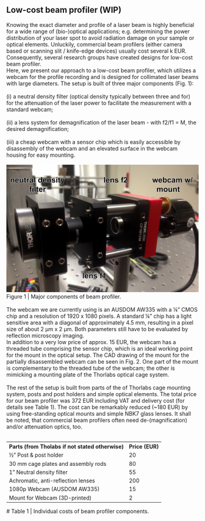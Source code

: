 ## Low-cost beam profiler (WIP)

Knowing the exact diameter and profile of a laser beam is highly beneficial for a wide range of (bio-)optical applications; e.g. determining the power distribution of your laser spot to avoid radiation damage on your sample or optical elements. Unluckily, commercial beam profilers (either camera based or scanning slit / knife-edge devices) usually cost several k EUR. Consequently, several research groups have created designs for low-cost beam profiler.
<br>
Here, we present our approach to a low-cost beam profiler, which utilizes a webcam for the profile recording and is designed for collimated laser beams with large diameters. The setup is built of three major components (Fig. 1):
<br><br>
(i) a neutral density filter (optical density typically between three and for) for the attenuation of the laser power to facilitate the measurement with a standard webcam;
<br><br>
(ii) a lens system for demagnification of the laser beam - with f2/f1 = M, the desired demagnification;
<br><br>
(iii) a cheap webcam with a sensor chip which is easily accessible by disassembly of the webcam and an elevated surface in the webcam housing for easy mounting.
<br><br>
<img src="https://raw.githubusercontent.com/rainerkaufmann/BeamProfiler/master/fig1_parts.jpg" width="512">
<br>
Figure 1 | Major components of beam profiler.
<br><br>
The webcam we are currently using is an AUSDOM AW335 with a ¼” CMOS chip and a resolution of 1920 x 1080 pixels. A standard ¼” chip has a light sensitive area with a diagonal of approximately 4.5 mm, resulting in a pixel size of about 2 µm x 2 µm. Both parameters still have to be evaluated by reflection microscopy imaging.
<br>
In addition to a very low price of approx. 15 EUR, the webcam has a threaded tube comprising the sensor chip, which is an ideal working point for the mount in the optical setup. The CAD drawing of the mount for the partially disassembled webcam can be seen in Fig. 2. One part of the mount is complementary to the threaded tube of the webcam; the other is mimicking a mounting plate of the Thorlabs optical cage system.
<br><br>
The rest of the setup is built from parts of the of Thorlabs cage mounting system, posts and post holders and simple optical elements. The total price for our beam profiler was 372 EUR including VAT and delivery cost (for details see Table 1). The cost can be remarkably reduced (~180 EUR) by using free-standing optical mounts and simple NBK7 glass lenses. It shall be noted, that commercial beam profilers often need de-(magnification) and/or attenuation optics, too.
<br><br>
<table>
  <tr>
    <th>Parts (from Tholabs if not stated otherwise)</th>
    <th>Price (EUR)</th>
  </tr>
  <tr>
    <td>½” Post & post holder</td>
    <td>20</td>
  </tr>
  <tr>
    <td>30 mm cage plates and assembly rods</td>
    <td>80</td>
  </tr>
  <tr>
    <td>1” Neutral density filter</td>
    <td>55</td>
  </tr>
  <tr>
    <td>Achromatic, anti-reflection lenses</td>
    <td>200</td>
  </tr>
  <tr>
    <td>1080p Webcam (AUSDOM AW335)</td>
    <td>15</td>
  </tr>
  <tr>
    <td>Mount for Webcam (3D-printed)</td>
    <td>2</td>
<table>
# Table 1 | Individual costs of beam profiler components.
